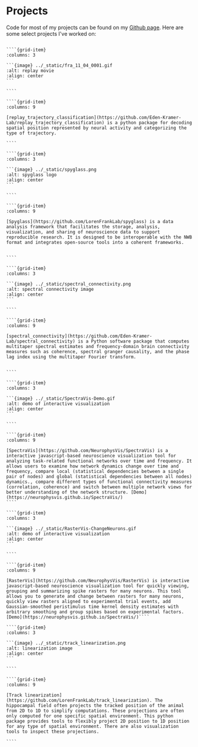 # Projects

Code for most of my projects can be found on my [Github page](https://github.com/edeno). Here are some select projects I've worked on:

`````{grid} 2

````{grid-item}
:columns: 3

```{image} ../_static/fra_11_04_0001.gif
:alt: replay movie
:align: center
```

````

````{grid-item}
:columns: 9

[replay_trajectory_classification](https://github.com/Eden-Kramer-Lab/replay_trajectory_classification) is a python package for decoding spatial position represented by neural activity and categorizing the type of trajectory.

````

````{grid-item}
:columns: 3

```{image} ../_static/spyglass.png
:alt: spyglass logo
:align: center
```

````

````{grid-item}
:columns: 9

[Spyglass](https://github.com/LorenFrankLab/spyglass) is a data analysis framework that facilitates the storage, analysis, visualization, and sharing of neuroscience data to support reproducible research. It is designed to be interoperable with the NWB format and integrates open-source tools into a coherent frameworks.


````

````{grid-item}
:columns: 3

```{image} ../_static/spectral_connectivity.png
:alt: spectral connectivity image
:align: center
```

````

````{grid-item}
:columns: 9

[spectral_connectivity](https://github.com/Eden-Kramer-Lab/spectral_connectivity) is a Python software package that computes multitaper spectral estimates and frequency-domain brain connectivity measures such as coherence, spectral granger causality, and the phase lag index using the multitaper Fourier transform.


````

````{grid-item}
:columns: 3

```{image} ../_static/SpectraVis-Demo.gif
:alt: demo of interactive visualization
:align: center
```

````

````{grid-item}
:columns: 9

[SpectraVis](https://github.com/NeurophysVis/SpectraVis) is a interactive javascript-based neuroscience visualization tool for analyzing task-related functional networks over time and frequency. It allows users to examine how network dynamics change over time and frequency, compare local (statistical dependencies between a single pair of nodes) and global (statistical dependencies between all nodes) dynamics., compare different types of functional connectivity measures (correlation, coherence) and switch between multiple network views for better understanding of the network structure. [Demo](https://neurophysvis.github.io/SpectraVis/)
````

````{grid-item}
:columns: 3

```{image} ../_static/RasterVis-ChangeNeurons.gif
:alt: demo of interactive visualization
:align: center
```

````

````{grid-item}
:columns: 9

[RasterVis](https://github.com/NeurophysVis/RasterVis) is interactive javascript-based neuroscience visualization tool for quickly viewing, grouping and summarizing spike rasters for many neurons. This tool allows you to generate and change between rasters for many neurons, quickly view rasters aligned to experimental trial events, add Gaussian-smoothed peristimulus time kernel density estimates with arbitrary smoothing and group spikes based on experimental factors. [Demo](https://neurophysvis.github.io/SpectraVis/)````

````{grid-item}
:columns: 3

```{image} ../_static/track_linearization.png
:alt: linearization image
:align: center
```

````

````{grid-item}
:columns: 9

[Track linearization](https://github.com/LorenFrankLab/track_linearization). The hippocampal field often projects the tracked position of the animal from 2D to 1D to simplify computations. These projections are often only computed for one specific spatial environment. This python package provides tools to flexibly project 2D position to 1D position for any type of spatial environment. There are also visualization tools to inspect these projections.

````

`````
